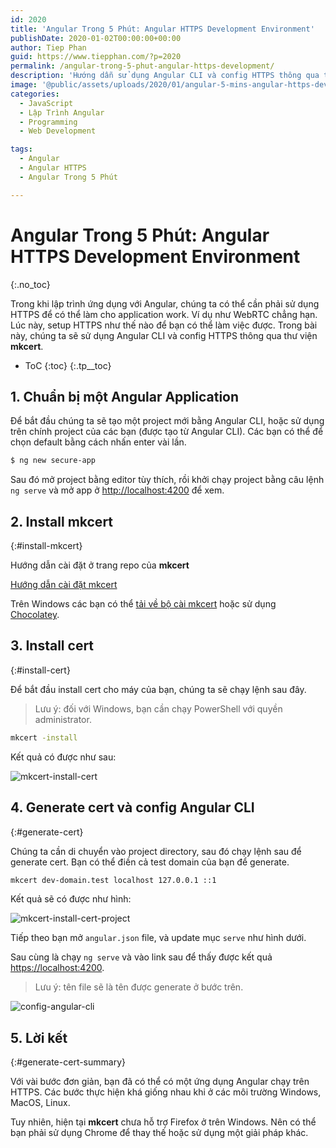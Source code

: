 ```yaml
---
id: 2020
title: 'Angular Trong 5 Phút: Angular HTTPS Development Environment'
publishDate: 2020-01-02T00:00:00+00:00
author: Tiep Phan
guid: https://www.tiepphan.com/?p=2020
permalink: /angular-trong-5-phut-angular-https-development/
description: 'Hướng dẫn sử dụng Angular CLI và config HTTPS thông qua thư viện mkcert để cài đặt HTTPS khi lập trình ứng dụng Angular'
image: '@public/assets/uploads/2020/01/angular-5-mins-angular-https-development.jpg'
categories:
  - JavaScript
  - Lập Trình Angular
  - Programming
  - Web Development

tags:
  - Angular
  - Angular HTTPS
  - Angular Trong 5 Phút

---
```


# Angular Trong 5 Phút: Angular HTTPS Development Environment
{:.no_toc}

Trong khi lập trình ứng dụng với Angular, chúng ta có thể cần phải sử dụng HTTPS để có thể làm cho application work. Ví dụ như WebRTC chẳng hạn.
Lúc này, setup HTTPS như thế nào để bạn có thể làm việc được.
Trong bài này, chúng ta sẽ sử dụng Angular CLI và config HTTPS thông qua thư viện **mkcert**. 

* ToC
{:toc}
{:.tp__toc}

## 1. Chuẩn bị một Angular Application

Để bắt đầu chúng ta sẽ tạo một project mới bằng Angular CLI, hoặc sử dụng trên chính project của các bạn (được tạo từ Angular CLI). Các bạn có thể để chọn default bằng cách nhấn enter vài lần.

```bash
$ ng new secure-app
```

Sau đó mở project bằng editor tùy thích, rồi khởi chạy project bằng câu lệnh `ng serve` và mở app ở <a href="http://localhost:4200" target="_blank" rel="noopener noreferrer">http://localhost:4200</a> để xem.

## 2. Install mkcert
{:#install-mkcert}

Hướng dẫn cài đặt ở trang repo của **mkcert**

<a href="https://github.com/FiloSottile/mkcert#installation" target="_blank" rel="noopener noreferrer">Hướng dẫn cài đặt mkcert</a>

Trên Windows các bạn có thể <a href="https://github.com/FiloSottile/mkcert/releases" target="_blank" rel="noopener noreferrer">tải về bộ cài mkcert</a> hoặc sử dụng <a href="https://chocolatey.org/" target="_blank" rel="noopener noreferrer">Chocolatey</a>.

## 3. Install cert
{:#install-cert}

Để bắt đầu install cert cho máy của bạn, chúng ta sẽ chạy lệnh sau đây.

> Lưu ý: đối với Windows, bạn cần chạy PowerShell với quyền administrator.

```bash
mkcert -install

```

Kết quả có được như sau:

<img class="img-responsive" src="/assets/uploads/2020/01/mkcert-install-cert.jpg" alt="mkcert-install-cert"/>

## 4. Generate cert và config Angular CLI
{:#generate-cert}

Chúng ta cần di chuyển vào project directory, sau đó chạy lệnh sau để generate cert. Bạn có thể điền cả test domain của bạn để generate.

```bash
mkcert dev-domain.test localhost 127.0.0.1 ::1

```

Kết quả sẽ có được như hình:

<img class="img-responsive" src="/assets/uploads/2020/01/mkcert-install-cert-project.jpg" alt="mkcert-install-cert-project"/>


Tiếp theo bạn mở `angular.json` file, và update mục `serve` như hình dưới.

Sau cùng là chạy `ng serve` và vào link sau để thấy được kết quả <a href="https://localhost:4200" target="_blank" rel="noopener noreferrer">https://localhost:4200</a>.

> Lưu ý: tên file sẽ là tên được generate ở bước trên.

<img class="img-responsive" src="/assets/uploads/2020/01/config-angular-cli.jpg" alt="config-angular-cli"/>


## 5. Lời kết
{:#generate-cert-summary}

Với vài bước đơn giản, bạn đã có thể có một ứng dụng Angular chạy trên HTTPS. Các bước thực hiện khá giống nhau khi ở các môi trường Windows, MacOS, Linux.

Tuy nhiên, hiện tại **mkcert** chưa hỗ trợ Firefox ở trên Windows. Nên có thể bạn phải sử dụng Chrome để thay thế hoặc sử dụng một giải pháp khác.
